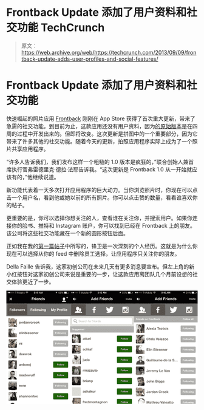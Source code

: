 # Frontback Update 添加了用户资料和社交功能 TechCrunch

> 原文：<https://web.archive.org/web/https://techcrunch.com/2013/09/09/frontback-update-adds-user-profiles-and-social-features/>

# Frontback Update 添加了用户资料和社交功能

快速崛起的照片应用 [Frontback](https://web.archive.org/web/20221007021402/http://frontback.me/) 刚刚在 App Store 获得了首次重大更新，带来了急需的社交功能。到目前为止，这款应用还没有用户资料，因为[的原始版本](https://web.archive.org/web/20221007021402/https://beta.techcrunch.com/2013/07/22/frontback-is-a-deeply-personal-photo-taking-app-to-capture-fleeting-moments/)是在四周的过程中开发出来的。但即将改变。这次更新是拼图中的一个重要部分，因为它带来了许多其他的社交功能。随着今天的更新，拍照应用程序实际上成为了一个照片共享应用程序。

“许多人告诉我们，我们发布这样一个粗糙的 1.0 版本是疯狂的，”联合创始人兼首席执行官弗雷德里克·德拉·法耶告诉我。“这次更新是 Frontback 1.0 从一开始就应该有的，”他继续说道。

新功能代表着一天多次打开应用程序的巨大动力。当你浏览照片时，你现在可以点击一个用户名，看到他或她以前的所有照片。你可以点击赞的数量，看看谁喜欢你的帖子。

更重要的是，你可以选择你想关注的人，查看谁在关注你，并搜索用户。如果你连接你的脸书、推特和 Instagram 账户，你可以找到已经在 Frontback 上的朋友。该公司将这些社交功能藏在一个新的圆形按钮后面。

正如我在我的[第一篇帖子](https://web.archive.org/web/20221007021402/https://beta.techcrunch.com/2013/07/22/frontback-is-a-deeply-personal-photo-taking-app-to-capture-fleeting-moments/)中所写的，锋卫是一次深刻的个人经历。这就是为什么你现在可以选择从你的 feed 中删除员工选择，让应用程序只关注你的朋友。

Della Faille 告诉我，这家初创公司在未来几天有更多消息要宣布。但左上角的新小红按钮对这家初创公司来说是重要的一步，让这款应用离团队几个月前设想的社交体验更近了一步。

![Frontback Screenshots](img/7d332a0b0cfcf1a2a57b795306e72856.png)
